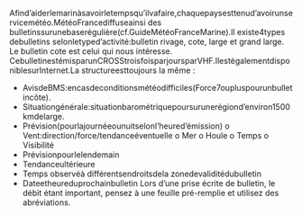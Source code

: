 Afind’aiderlemarinàsavoirletempsqu’ilvafaire,chaquepaysesttenud’avoirunservicemétéo.MétéoFrancediffuseainsi des bulletinssurunebaserégulière(cf.GuideMétéoFranceMarine).Il existe4types debulletins selonletyped’activité:bulletin rivage, cote, large et grand large. Le bulletin cote est celui qui nous intéresse. CebulletinestémisparunCROSStroisfoisparjoursparVHF.IlestégalementdisponiblesurInternet.La structureesttoujours la même :
- AvisdeBMS:encasdeconditionsmétéodifficiles(Force7oupluspourunbulletincôte).
- Situationgénérale:situationbarométriquepoursurunerégiond’environ1500kmdelarge.
- Prévision(pourlajournéeounuitselonl’heured’émission)
o Vent:direction/force/tendanceéventuelle o Mer
o Houle
o Temps
o Visibilité
- Prévisionpourlelendemain
- Tendanceultérieure
- Temps observéà différentsendroitsdela zonedevaliditédubulletin
- Dateetheureduprochainbulletin
Lors d’une prise écrite de bulletin, le débit étant important, pensez à une feuille pré-remplie et utilisez des abréviations.
